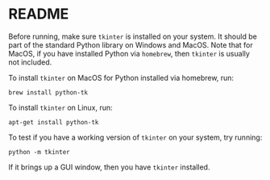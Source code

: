 # README

Before running, make sure `tkinter` is installed on your system. It should be part of the standard Python library on Windows and MacOS. Note that for MacOS, if you have installed Python via `homebrew`, then `tkinter` is usually not included.

To install `tkinter` on MacOS for Python installed via homebrew, run:
```
brew install python-tk
```

To install `tkinter` on Linux, run:

```
apt-get install python-tk
```

To test if you have a working version of `tkinter` on your system, try running:

```
python -m tkinter
```

If it brings up a GUI window, then you have `tkinter` installed.